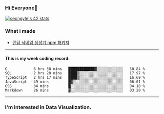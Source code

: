 ### Hi Everyone👋

[![seongyle's 42 stats](https://badge42.vercel.app/api/v2/cl260u6td000609l4p4inxynw/stats?cursusId=21&coalitionId=86)](https://github.com/JaeSeoKim/badge42)

### What i made

- [랜덤 닉네임 생성기 npm 패키지](https://www.npmjs.com/package/korean-random-names-generator)

---

#### This is my week coding record.

<!--START_SECTION:waka-->

```text
C            6 hrs 58 mins   ████████████▓░░░░░░░░░░░░   50.84 %
SQL          2 hrs 28 mins   ████▒░░░░░░░░░░░░░░░░░░░░   17.97 %
TypeScript   2 hrs 17 mins   ████▒░░░░░░░░░░░░░░░░░░░░   16.69 %
JavaScript   49 mins         █▓░░░░░░░░░░░░░░░░░░░░░░░   06.01 %
CSS          34 mins         █░░░░░░░░░░░░░░░░░░░░░░░░   04.18 %
Markdown     26 mins         ▓░░░░░░░░░░░░░░░░░░░░░░░░   03.20 %
```

<!--END_SECTION:waka-->
--- 

### I'm interested in Data Visualization.



<!--
**YeonSeong-Lee/YeonSeong-Lee** is a ✨ _special_ ✨ repository because its `README.md` (this file) appears on your GitHub profile.

Here are some ideas to get you started:

- 🔭 I’m currently working on ...
- 🌱 I’m currently learning ...
- 👯 I’m looking to collaborate on ...
- 🤔 I’m looking for help with ...
- 💬 Ask me about ...
- 📫 How to reach me: ...
- 😄 Pronouns: ...
- ⚡ Fun fact: ...
-->
